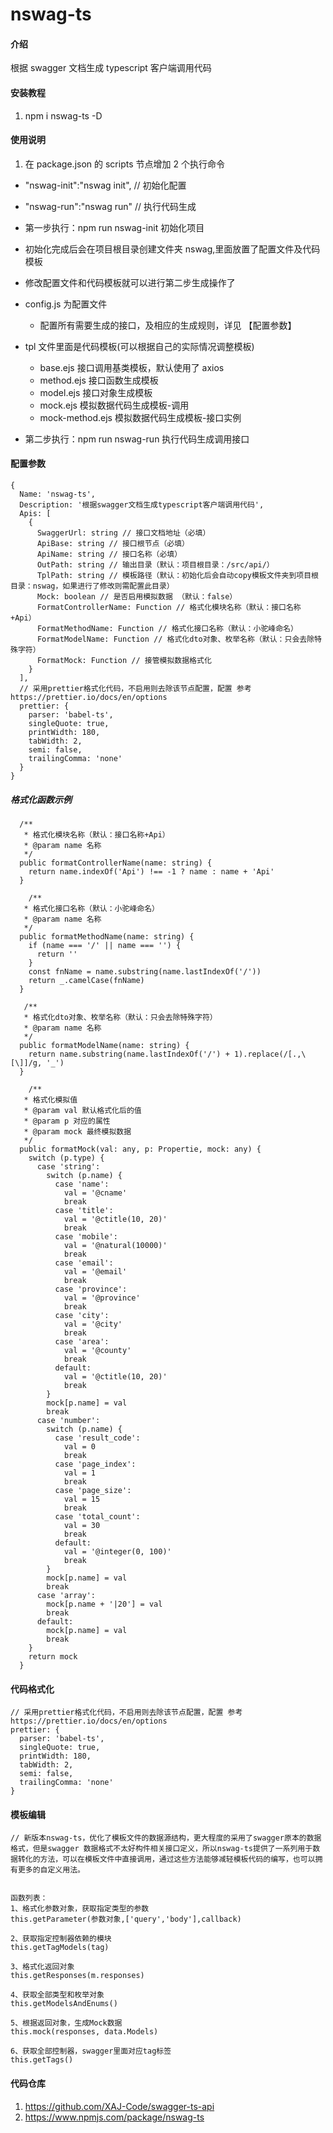 # nswag-ts

#### 介绍

根据 swagger 文档生成 typescript 客户端调用代码

#### 安装教程

1.  npm i nswag-ts -D

#### 使用说明

1. 在 package.json 的 scripts 节点增加 2 个执行命令

- "nswag-init":"nswag init", // 初始化配置
- "nswag-run":"nswag run" // 执行代码生成

- 第一步执行：npm run nswag-init 初始化项目
- 初始化完成后会在项目根目录创建文件夹 nswag,里面放置了配置文件及代码模板
- 修改配置文件和代码模板就可以进行第二步生成操作了

- config.js 为配置文件

  - 配置所有需要生成的接口，及相应的生成规则，详见 【配置参数】

- tpl 文件里面是代码模板(可以根据自己的实际情况调整模板)

  - base.ejs 接口调用基类模板，默认使用了 axios
  - method.ejs 接口函数生成模板
  - model.ejs 接口对象生成模板
  - mock.ejs 模拟数据代码生成模板-调用
  - mock-method.ejs 模拟数据代码生成模板-接口实例

- 第二步执行：npm run nswag-run 执行代码生成调用接口

#### 配置参数

```
{
  Name: 'nswag-ts',
  Description: '根据swagger文档生成typescript客户端调用代码',
  Apis: [
    {
      SwaggerUrl: string // 接口文档地址（必填）
      ApiBase: string // 接口根节点（必填）
      ApiName: string // 接口名称（必填）
      OutPath: string // 输出目录（默认：项目根目录：/src/api/）
      TplPath: string // 模板路径（默认：初始化后会自动copy模板文件夹到项目根目录：nswag，如果进行了修改则需配置此目录）
      Mock: boolean // 是否启用模拟数据 （默认：false）
      FormatControllerName: Function // 格式化模块名称（默认：接口名称+Api）
      FormatMethodName: Function // 格式化接口名称（默认：小驼峰命名）
      FormatModelName: Function // 格式化dto对象、枚举名称（默认：只会去除特殊字符）
      FormatMock: Function // 接管模拟数据格式化
    }
  ],
  // 采用prettier格式化代码，不启用则去除该节点配置，配置 参考 https://prettier.io/docs/en/options
  prettier: {
    parser: 'babel-ts',
    singleQuote: true,
    printWidth: 180,
    tabWidth: 2,
    semi: false,
    trailingComma: 'none'
  }
}
```

##### 格式化函数示例

```
  /**
   * 格式化模块名称（默认：接口名称+Api）
   * @param name 名称
   */
  public formatControllerName(name: string) {
    return name.indexOf('Api') !== -1 ? name : name + 'Api'
  }

    /**
   * 格式化接口名称（默认：小驼峰命名）
   * @param name 名称
   */
  public formatMethodName(name: string) {
    if (name === '/' || name === '') {
      return ''
    }
    const fnName = name.substring(name.lastIndexOf('/'))
    return _.camelCase(fnName)
  }

   /**
   * 格式化dto对象、枚举名称（默认：只会去除特殊字符）
   * @param name 名称
   */
  public formatModelName(name: string) {
    return name.substring(name.lastIndexOf('/') + 1).replace(/[.,\[\]]/g, '_')
  }

    /**
   * 格式化模拟值
   * @param val 默认格式化后的值
   * @param p 对应的属性
   * @param mock 最终模拟数据
   */
  public formatMock(val: any, p: Propertie, mock: any) {
    switch (p.type) {
      case 'string':
        switch (p.name) {
          case 'name':
            val = '@cname'
            break
          case 'title':
            val = '@ctitle(10, 20)'
            break
          case 'mobile':
            val = '@natural(10000)'
            break
          case 'email':
            val = '@email'
            break
          case 'province':
            val = '@province'
            break
          case 'city':
            val = '@city'
            break
          case 'area':
            val = '@county'
            break
          default:
            val = '@ctitle(10, 20)'
            break
        }
        mock[p.name] = val
        break
      case 'number':
        switch (p.name) {
          case 'result_code':
            val = 0
            break
          case 'page_index':
            val = 1
            break
          case 'page_size':
            val = 15
            break
          case 'total_count':
            val = 30
            break
          default:
            val = '@integer(0, 100)'
            break
        }
        mock[p.name] = val
        break
      case 'array':
        mock[p.name + '|20'] = val
        break
      default:
        mock[p.name] = val
        break
    }
    return mock
  }
```

#### 代码格式化

```
// 采用prettier格式化代码，不启用则去除该节点配置，配置 参考 https://prettier.io/docs/en/options
prettier: {
  parser: 'babel-ts',
  singleQuote: true,
  printWidth: 180,
  tabWidth: 2,
  semi: false,
  trailingComma: 'none'
}
```

#### 模板编辑

```
// 新版本nswag-ts，优化了模板文件的数据源结构，更大程度的采用了swagger原本的数据格式，但是swagger 数据格式不太好构件相关接口定义，所以nswag-ts提供了一系列用于数据转化的方法，可以在模板文件中直接调用，通过这些方法能够减轻模板代码的编写，也可以拥有更多的自定义用法。


函数列表：
1、格式化参数对象，获取指定类型的参数
this.getParameter(参数对象,['query','body'],callback)

2、获取指定控制器依赖的模块
this.getTagModels(tag)

3、格式化返回对象
this.getResponses(m.responses)

4、获取全部类型和枚举对象
this.getModelsAndEnums()

5、根据返回对象，生成Mock数据
this.mock(responses, data.Models)

6、获取全部控制器，swagger里面对应tag标签
this.getTags()

```

#### 代码仓库

1. https://github.com/XAJ-Code/swagger-ts-api
2. https://www.npmjs.com/package/nswag-ts
